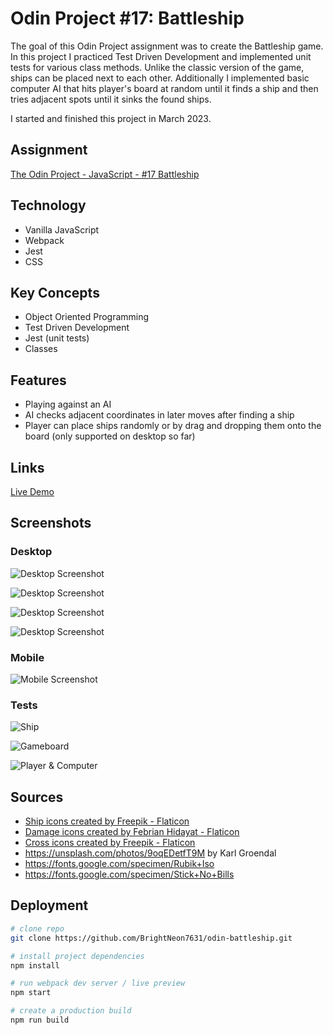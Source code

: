 # Odin Project #17: Battleship

The goal of this Odin Project assignment was to create the Battleship game. In this project I practiced Test Driven Development and implemented unit tests for various class methods. Unlike the classic version of the game, ships can be placed next to each other. Additionally I implemented basic computer AI that hits player's board at random until it finds a ship and then tries adjacent spots until it sinks the found ships.

I started and finished this project in March 2023.

## Assignment

[The Odin Project - JavaScript - #17 Battleship](https://www.theodinproject.com/lessons/node-path-javascript-battleship)

## Technology

- Vanilla JavaScript
- Webpack
- Jest
- CSS

## Key Concepts

- Object Oriented Programming
- Test Driven Development
- Jest (unit tests)
- Classes

## Features

- Playing against an AI
- AI checks adjacent coordinates in later moves after finding a ship
- Player can place ships randomly or by drag and dropping them onto the board (only supported on desktop so far)

## Links

[Live Demo](https://bn7631-odin-battleship-game.pages.dev)

## Screenshots

### Desktop

![Desktop Screenshot](screenshots/desktop1.png)

![Desktop Screenshot](screenshots/desktop2.png)

![Desktop Screenshot](screenshots/desktop3.png)

![Desktop Screenshot](screenshots/desktop4.png)

### Mobile

![Mobile Screenshot](screenshots/mobile.png)

### Tests

![Ship](screenshots/test1.png)

![Gameboard](screenshots/test2.png)

![Player & Computer](screenshots/test3.png)

## Sources

- <a href="https://www.flaticon.com/free-icons/ship" title="ship icons">Ship icons created by Freepik - Flaticon</a>
- <a href="https://www.flaticon.com/free-icons/damage" title="damage icons">Damage icons created by Febrian Hidayat - Flaticon</a>
- <a href="https://www.flaticon.com/free-icons/cross" title="cross icons">Cross icons created by Freepik - Flaticon</a>
- https://unsplash.com/photos/9oqEDetfT9M by Karl Groendal
- https://fonts.google.com/specimen/Rubik+Iso
- https://fonts.google.com/specimen/Stick+No+Bills

## Deployment

```bash
# clone repo
git clone https://github.com/BrightNeon7631/odin-battleship.git

# install project dependencies
npm install

# run webpack dev server / live preview
npm start

# create a production build
npm run build
```
